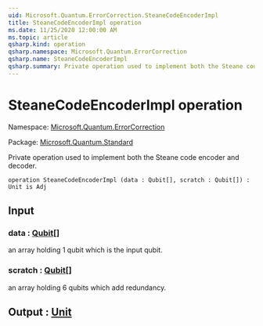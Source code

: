 ```yaml
---
uid: Microsoft.Quantum.ErrorCorrection.SteaneCodeEncoderImpl
title: SteaneCodeEncoderImpl operation
ms.date: 11/25/2020 12:00:00 AM
ms.topic: article
qsharp.kind: operation
qsharp.namespace: Microsoft.Quantum.ErrorCorrection
qsharp.name: SteaneCodeEncoderImpl
qsharp.summary: Private operation used to implement both the Steane code encoder and decoder.
---
```


# SteaneCodeEncoderImpl operation

Namespace: [Microsoft.Quantum.ErrorCorrection](xref:Microsoft.Quantum.ErrorCorrection)

Package: [Microsoft.Quantum.Standard](https://nuget.org/packages/Microsoft.Quantum.Standard)


Private operation used to implement both the Steane code encoder and decoder.

```qsharp
operation SteaneCodeEncoderImpl (data : Qubit[], scratch : Qubit[]) : Unit is Adj
```


## Input

### data : [Qubit](xref:microsoft.quantum.concepts.the-qubit)[]

an array holding 1 qubit which is the input qubit.


### scratch : [Qubit](xref:microsoft.quantum.concepts.the-qubit)[]

an array holding 6 qubits which add redundancy.



## Output : [Unit](xref:microsoft.quantum.user-guide.language.types)

